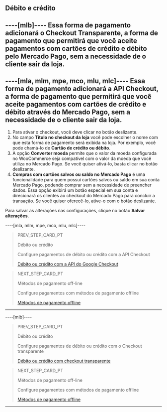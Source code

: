 ## Débito e crédito

----[mlb]----
Essa forma de pagamento adicionará o Checkout Transparente, a forma de pagamento que permitirá que você aceite pagamentos com cartões de crédito e débito pelo Mercado Pago, sem a necessidade de o cliente sair da loja.
------------

----[mla, mlm, mpe, mco, mlu, mlc]----
Essa forma de pagamento adicionará a API Checkout, a forma de pagamento que permitirá que você aceite pagamentos com cartões de crédito e débito através do Mercado Pago, sem a necessidade de o cliente sair da loja.
------------

1. Para ativar o checkout, você deve clicar no botão deslizante.
2. No campo **Título no checkout da loja** você pode escolher o nome com que esta forma de pagamento será exibida na loja. Por exemplo, você pode chamá-lo de **Cartão de crédito ou débito**.
3. A opção **Converter moeda** permite que o valor da moeda configurada no WooCommerce seja compatível com o valor da moeda que você utiliza no Mercado Pago. Se você quiser ativá-lo, basta clicar no botão deslizante.
4. **Compras com cartões salvos ou saldo no Mercado Pago** é uma funcionalidade para quem possui cartões salvos ou saldo em sua conta Mercado Pago, podendo comprar sem a necessidade de preencher dados. Essa opção exibirá um botão especial em sua conta e direcionará os clientes ao checkout do Mercado Pago para concluir a transação. Se você quiser oferecê-lo, ative-o com o botão deslizante.

Para salvar as alterações nas configurações, clique no botão **Salvar alterações**.

----[mla, mlm, mpe, mco, mlu, mlc]----

> PREV_STEP_CARD_PT
>
> Débito ou crédito
>
> Configure pagamentos de débito ou crédito com a API Checkout
>
> [Débito ou crédito com a API do Google Checkout](/developers/pt/docs/woocommerce/payments-configuration/credit-debit)

> NEXT_STEP_CARD_PT
>
> Métodos de pagamento off-line
>
> Configure pagamentos com métodos de pagamento offline
>
> [Métodos de pagamento offline](/developers/pt/docs/woocommerce/payments-configuration/offline-payments)

------------

----[mlb]----
> PREV_STEP_CARD_PT
>
> Débito ou crédito
>
> Configure pagamentos de débito ou crédito com o Checkout transparente
>
> [Débito ou crédito com checkout transparente](/developers/pt/docs/woocommerce/payments-configuration/credit-debit)

> NEXT_STEP_CARD_PT
>
> Métodos de pagamento off-line
>
> Configure pagamentos com métodos de pagamento offline
>
> [Métodos de pagamento offline](/developers/pt/docs/woocommerce/payments-configuration/offline-payments)
------------